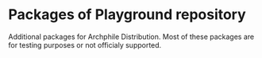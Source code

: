 Packages of Playground repository 
========

Additional packages for Archphile Distribution. Most of these packages are for testing purposes or not officialy supported.

